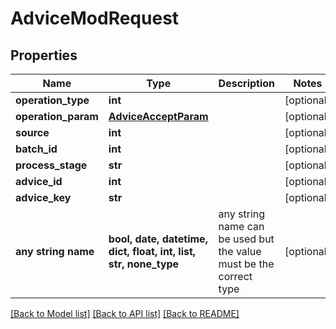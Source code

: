# AdviceModRequest


## Properties
Name | Type | Description | Notes
------------ | ------------- | ------------- | -------------
**operation_type** | **int** |  | [optional] 
**operation_param** | [**AdviceAcceptParam**](AdviceAcceptParam.md) |  | [optional] 
**source** | **int** |  | [optional] 
**batch_id** | **int** |  | [optional] 
**process_stage** | **str** |  | [optional] 
**advice_id** | **int** |  | [optional] 
**advice_key** | **str** |  | [optional] 
**any string name** | **bool, date, datetime, dict, float, int, list, str, none_type** | any string name can be used but the value must be the correct type | [optional]

[[Back to Model list]](../README.md#documentation-for-models) [[Back to API list]](../README.md#documentation-for-api-endpoints) [[Back to README]](../README.md)



